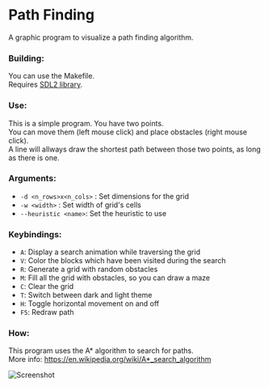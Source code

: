 # Path Finding
A graphic program to visualize a
path finding algorithm.

### Building:
You can use the Makefile. <br>
Requires [SDL2 library](https://www.libsdl.org/).

### Use:
This is a simple program. You have two points. <br>
You can move them (left mouse click) and place obstacles (right mouse click). <br/>
A line will allways draw the shortest path between those
two points, as long as there is one.

### Arguments:
- `-d <n_rows>x<n_cols>` : Set dimensions for the grid
- `-w <width>` : Set width of grid's cells
- `--heuristic <name>`: Set the heuristic to use

### Keybindings:
- `A`: Display a search animation while traversing the grid
- `V`: Color the blocks which have been visited during the search
- `R`: Generate a grid with random obstacles
- `M`: Fill all the grid with obstacles, so you can draw a maze
- `C`: Clear the grid
- `T`: Switch between dark and light theme
- `H`: Toggle horizontal movement on and off
- `F5`: Redraw path

### How:
This program uses the A* algorithm to search for paths. <br/>
More info: <https://en.wikipedia.org/wiki/A*_search_algorithm>

![Screenshot](https://img.saulv.es/path_finding.gif)
